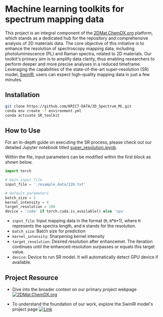 # Machine learning toolkits for spectrum mapping data

This project is an integral component of the [2DMat.ChemDX.org](https://2dMat.ChemDX.org/) platform, which stands as a dedicated hub for the repository and comprehensive analysis of 2D materials data. The core objective of this initiative is to enhance the resolution of spectroscopy mapping data, including photoluminescence (PL) and Raman spectra, related to 2D materials. Our toolkit's primary aim is to amplify data clarity, thus enabling researchers to perform deeper and more precise analyses in a reduced timeframe. Leveraging the capabilities of the state-of-the-art super-resolution (SR) model, [SwinIR](https://github.com/jingyunliang/swinir), users can expect high-quality mapping data in just a few minutes.

Installation
------------
```bash
git clone https://github.com/KRICT-DATA/2D_Spectrum_ML.git
conda env create -f environment.yml
conda activate SR_toolkit
```
How to Use
----------
For an in-depth guide on executing the SR process, please check out our detailed Jupyter notebook titled [super_resolution.ipynb](./super_resolution.ipynb).

Within the file, input parameters can be modified within the first block as shown below.

```python
import torch

# main input file
input_file = './example_data/128.txt'

# default parameters
batch_size = 2
kernel_intensity = 4
target_resolution = 100
device = 'cuda' if torch.cuda.is_available() else 'cpu'
```
- `input_file`: Input mapping data in the format (`M`, `N`*`N`+1), where `M` represents the spectra length, and `N` stands for the resolution.
- `batch_size`: Batch size for prediction
- `kernel_intensity`: Sharpening kernel intensity
- `target_resolution`: Desired resolution after enhancemet. The iteration continues until the enhanced resolution surpasses or equals this target value. 
- `device`: Device to run SR model. It will automatically detect GPU device if available.

Project Resource
-----------------
- Dive into the broader context on our primary project webpage [![2DMat.ChemDX.org](https://img.shields.io/badge/2DMat.ChemDX.org-gray)](https://2dMat.ChemDX.org/toolkits)

- To understand the foundation of our work, explore the SwinIR model's project page [![Link](https://img.shields.io/badge/SwinIR-gray)](https://github.com/jingyunliang/swinir)

